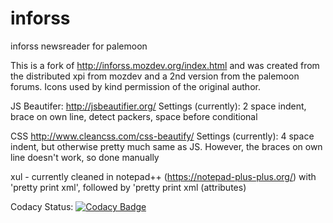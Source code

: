 # inforss
inforss newsreader for palemoon

This is a fork of http://inforss.mozdev.org/index.html and was created from the distributed xpi from mozdev and a 2nd version from the palemoon forums. Icons used by kind permission of the original author.

JS Beautifer: http://jsbeautifier.org/
Settings (currently): 2 space indent, brace on own line, detect packers, space before conditional

CSS http://www.cleancss.com/css-beautify/
Settings (currently): 4 space indent, but otherwise pretty much same as JS.
However, the braces on own line doesn't work, so done manually

xul - currently cleaned in notepad++ (https://notepad-plus-plus.org/) with 'pretty print xml', followed by
'pretty print xml (attributes)

Codacy Status: [![Codacy Badge](https://api.codacy.com/project/badge/Grade/f9b2eff9319b4c5f93332230f72585dc)](https://www.codacy.com/app/ThosRTanner/inforss?utm_source=github.com&amp;utm_medium=referral&amp;utm_content=ThosRTanner/inforss&amp;utm_campaign=Badge_Grade)
